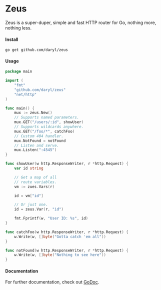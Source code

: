 # Zeus

Zeus is a super-duper, simple and fast HTTP router for Go, nothing more, nothing less.

#### Install

    go get github.com/daryl/zeus

#### Usage

```go
package main

import (
    "fmt"
    "github.com/daryl/zeus"
    "net/http"
)

func main() {
    mux := zeus.New()
    // Supports named parameters.
    mux.GET("/users/:id", showUser)
    // Supports wildcards anywhere.
    mux.GET("/foo/*", catchFoo)
    // Custom 404 handler.
    mux.NotFound = notFound
    // Listen and serve.
    mux.Listen(":4545")
}

func showUser(w http.ResponseWriter, r *http.Request) {
    var id string

    // Get a map of all
    // route variables.
    vm := zues.Vars(r)

    id = vm["id"]

    // Or just one.
    id = zeus.Var(r, "id")

    fmt.Fprintf(w, "User ID: %s", id)
}

func catchFoo(w http.ResponseWriter, r *http.Request) {
    w.Write(w, []byte("Gotta catch 'em all"))
}

func notFound(w http.ResponseWriter, r *http.Request) {
    w.Write(w, []byte("Nothing to see here"))
}
```

#### Documentation

For further documentation, check out [GoDoc](http://godoc.org/github.com/daryl/zeus).
